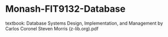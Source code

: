# Monash-FIT9132-Database
textbook:
Database Systems Design, Implementation, and Management by Carlos Coronel Steven Morris (z-lib.org).pdf
